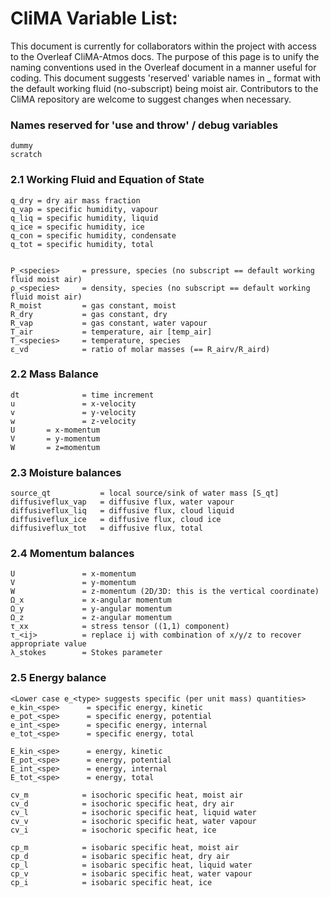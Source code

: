 # CliMA Variable List: 

This document is currently for collaborators within the project with access to the Overleaf CliMA-Atmos docs. The purpose of this page is to unify the naming conventions used in the Overleaf document in a manner useful for coding. This document suggests 'reserved' variable names in <property>_<species> format with the default working fluid (no-subscript) being moist air. Contributors to the CliMA repository are welcome to suggest changes when necessary.

### Names reserved for 'use and throw' / debug variables
```
dummy
scratch
```

### 2.1  Working Fluid and Equation of State
```
q_dry = dry air mass fraction
q_vap = specific humidity, vapour
q_liq = specific humidity, liquid
q_ice = specific humidity, ice
q_con = specific humidity, condensate
q_tot = specific humidity, total


P_<species>     = pressure, species (no subscript == default working fluid moist air) 
ρ_<species>     = density, species (no subscript == default working fluid moist air) 
R_moist         = gas constant, moist
R_dry           = gas constant, dry
R_vap           = gas constant, water vapour
T_air           = temperature, air [temp_air]
T_<species>     = temperature, species 
ε_vd            = ratio of molar masses (== R_airv/R_aird)
```

### 2.2 Mass Balance
```
dt              = time increment
u               = x-velocity 
v               = y-velocity
w               = z-velocity
U		= x-momentum 
V		= y-momentum
W		= z=momentum 
```
### 2.3 Moisture balances 
```
source_qt           = local source/sink of water mass [S_qt]
diffusiveflux_vap   = diffusive flux, water vapour
diffusiveflux_liq   = diffusive flux, cloud liquid
diffusiveflux_ice   = diffusive flux, cloud ice
diffusiveflux_tot   = diffusive flux, total
```

### 2.4 Momentum balances
```
U               = x-momentum 
V               = y-momentum 
W               = z-momentum (2D/3D: this is the vertical coordinate)
Ω_x             = x-angular momentum
Ω_y             = y-angular momentum
Ω_z             = z-angular momentum
τ_xx            = stress tensor ((1,1) component)
τ_<ij>          = replace ij with combination of x/y/z to recover appropriate value
λ_stokes        = Stokes parameter
```

### 2.5 Energy balance
```
<Lower case e_<type> suggests specific (per unit mass) quantities>
e_kin_<spe>      = specific energy, kinetic
e_pot_<spe>      = specific energy, potential
e_int_<spe>      = specific energy, internal
e_tot_<spe>      = specific energy, total

E_kin_<spe>      = energy, kinetic
E_pot_<spe>      = energy, potential
E_int_<spe>      = energy, internal
E_tot_<spe>      = energy, total

cv_m            = isochoric specific heat, moist air
cv_d            = isochoric specific heat, dry air
cv_l            = isochoric specific heat, liquid water
cv_v            = isochoric specific heat, water vapour
cv_i            = isochoric specific heat, ice

cp_m            = isobaric specific heat, moist air
cp_d            = isobaric specific heat, dry air
cp_l            = isobaric specific heat, liquid water
cp_v            = isobaric specific heat, water vapour
cp_i            = isobaric specific heat, ice
```
